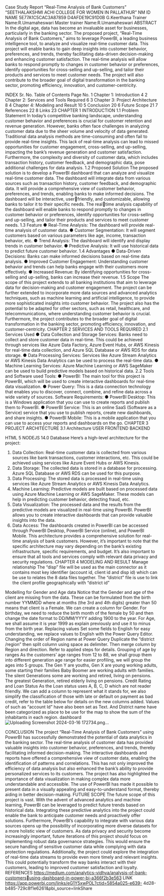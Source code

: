 
Case Study Report
“Real-Time Analysis of Bank 
Customers”
“SEETHALAKSHMI ACHI COLLEGE FOR WOMEN IN 
PALLATHUR”
NM ID NAME
5E77A1C5CAC3A87859
D4AFDE19C91D0B
G.Keerthana
Trainer Name:R.Umamaheswari
Master trainer Name:R.Umamaheswari
ABSTRACT
In the digital age, data has become an invaluable asset for 
businesses, particularly in the banking sector. The proposed 
project, “Real-Time Analysis of Bank Customers,” aims to 
leverage PowerBI, a leading business intelligence tool, to analyze 
and visualize real-time customer data. This project will enable 
banks to gain deep insights into customer behavior, preferences, 
and trends, thereby facilitating data-driven decision-making and 
enhancing customer satisfaction. The real-time analysis will 
allow banks to respond promptly to changes in customer 
behavior or preferences, identify opportunities for cross-selling 
and up-selling, and tailor their products and services to meet 
customer needs. The project will also contribute to the broader 
goal of digital transformation in the banking sector, promoting 
efficiency, innovation, and customer-centricity.
 
 
 INDEX
Sr. No. Table of Contents Page No.
1 Chapter 1: Introduction 4
2 Chapter 2: Services and Tools Required 6
3 Chapter 3: Project Architecture 8
4 Chapter 4: Modeling and Result 10
5 Conclusion 20
6 Future Scope 21
7 References 22
8 Links 23
CHAPTER 1
INTRODUCTION
1.1 Problem Statement
In today’s competitive banking landscape, understanding customer behavior and 
preferences is crucial for customer retention and revenue generation. However, banks 
often face challenges in analyzing customer data due to the sheer volume and velocity 
of data generated. Traditional data analysis methods are time-consuming and often 
fail to provide real-time insights. This lack of real-time analysis can lead to missed 
opportunities for customer engagement, cross-selling, and up-selling, impacting the 
bank’s revenue generation and customer satisfaction. Furthermore, the complexity 
and diversity of customer data, which includes transaction history, customer 
feedback, and demographic data, pose additional challenges for data analysis.
1.2 Proposed Solution
The proposed solution is to develop a PowerBI dashboard that can analyze and 
visualize real-time customer data. The dashboard will integrate data from various 
sources such as transaction history, customer feedback, and demographic data. It will 
provide a comprehensive view of customer behavior, preferences, and trends, 
enabling banks to make informed decisions. The dashboard will be interactive, userfriendly, and customizable, allowing banks to tailor it to their specific needs. The realtime analysis capability of the dashboard will enable banks to respond promptly to 
changes in customer behavior or preferences, identify opportunities for cross-selling 
and up-selling, and tailor their products and services to meet customer needs.
1.3 Feature
● Real-Time Analysis: The dashboard will provide real-time analysis of customer data.
● Customer Segmentation: It will segment customers based on various parameters 
like age, income, transaction behavior, etc.
● Trend Analysis: The dashboard will identify and display trends in customer behavior.
● Predictive Analysis: It will use historical data to predict future customer behavior.
1.4 Advantages
● Data-Driven Decisions: Banks can make informed decisions based on real-time data 
analysis.
● Improved Customer Engagement: Understanding customer behavior and trends can 
help banks engage with their customers more effectively.
● Increased Revenue: By identifying opportunities for cross-selling and up-selling, 
banks can increase their revenue.
1.5 Scope
The scope of this project extends to all banking institutions that aim to leverage data 
for decision-making and customer engagement. The project can be further extended 
to incorporate more data sources and advanced analytics techniques, such as 
machine learning and artificial intelligence, to provide more sophisticated insights 
into customer behavior. The project also has the potential to be adapted for other 
sectors, such as retail, healthcare, and telecommunications, where understanding 
customer behavior is crucial. Furthermore, the project contributes to the broader 
goal of digital transformation in the banking sector, promoting efficiency, innovation, 
and customer-centricity.
CHAPTER 2
SERVICES AND TOOLS REQUIRED
2.1 Services Used
● Data Collection and Storage Services: Banks need to collect and store 
customer data in real-time. This could be achieved through services like Azure 
Data Factory, Azure Event Hubs, or AWS Kinesis for real-time data collection, 
and Azure SQL Database or AWS RDS for data storage.
● Data Processing Services: Services like Azure Stream Analytics or AWS 
Kinesis Data Analytics can be used to process the real-time data.
● Machine Learning Services: Azure Machine Learning or AWS SageMaker can 
be used to build predictive models based on historical data.
2.2 Tools and Software used
Tools:
● PowerBI: The main tool for this project is PowerBI, which will be used to 
create interactive dashboards for real-time data visualization.
● Power Query: This is a data connection technology that enables you to 
discover, connect, combine, and refine data across a wide variety of sources.
Software Requirements:
● PowerBI Desktop: This is a Windows application that you can use to create 
reports and publish them to PowerBI.
● PowerBI Service: This is an online SaaS (Software as a Service) service that 
you use to publish reports, create new dashboards, and share insights.
● PowerBI Mobile: This is a mobile application that you can use to access your 
reports and dashboards on the go.
CHAPTER 3 
PROJECT ARCHITECTURE
3.1 Architecture
 USER FRONTEND BACKEND
 
HTML 5 NODEJS 
14.0
Database
Here’s a high-level architecture for the project:
1. Data Collection: Real-time customer data is collected from various sources 
like bank transactions, customer interactions, etc. This could be achieved 
using services like Azure Event Hubs or AWS Kinesis.
2. Data Storage: The collected data is stored in a database for processing. Azure 
SQL Database or AWS RDS can be used for this purpose.
3. Data Processing: The stored data is processed in real-time using services like 
Azure Stream Analytics or AWS Kinesis Data Analytics.
4. Machine Learning: Predictive models are built based on processed data using 
Azure Machine Learning or AWS SageMaker. These models can help in 
predicting customer behavior, detecting fraud, etc.
5. Data Visualization: The processed data and the results from the predictive 
models are visualized in real-time using PowerBI. PowerBI allows you to 
create interactive dashboards that can provide valuable insights into the data.
6. Data Access: The dashboards created in PowerBI can be accessed through 
PowerBI Desktop, PowerBI Service (online), and PowerBI Mobile.
This architecture provides a comprehensive solution for real-time analysis of bank 
customers. However, it’s important to note that the specific architecture may vary 
depending on the bank’s existing infrastructure, specific requirements, and budget. 
It’s also important to ensure that all tools and services comply with relevant data 
privacy and security regulations.
CHAPTER 4
MODELING AND RESULT
Manage relationship
The “disp” file will be used as the main connector as it contains most key 
identifier (account id, client id and disp id) which can be use to relates the 8 
data files together. The “district” file is use to link the client profile geographically 
with “district id”

Modelling for Gender and Age data
Notice that the Gender and age of the client are missing from the data. These 
can be formulated from the birth number YYMMDD where at months (the 3rd 
and 4th digits) greater than 50 means that client is a Female. We can create a 
column for Gender.
For birthday, we need to reduce the birth month of the female by 50 and then 
change the date format to DD/MM/YYYY adding 1900 to the year.
For Age, we shall assume it is year 1999 as explain previously and use it to 
minus from the birth year.
Replacing values
Set some fields to English for easy understanding, we replace values to English 
with the Power Query Editor.
Changing the order of Region name at Power Query
Duplicate the “district /region” then split column using space as delimiter.
Then merge column by Region and direction. Refer to applied steps for details.
Grouping of age by ranges
As the customers’ age ranges from 12 to 88, we shall group them into different 
generation age range for easier profiling, we will group the ages into 5 groups.
The Gen Y are youths,
Gen X are young working adults, some starting their families
Baby Boomer are working adults with families.
The silent Generations some are working and retired, living on pensions.
The greatest Generation, retired elderly living on pensions.
Credit Rating and Loan Status
As the Loan status uses A, B, C, D which are not reader friendly. We can add 
a column to represent what it stands for, we also simplify the classification of 
those with late or default on payment as bad credit, refer to the table below for 
details on the new columns added.
Values of such as “account Id” have also been set as Text.
And District name have been categorized as place to be use for the map to 
show the sum of the inhabitants in each region.
dashboard
![Uploading Screenshot 2024-03-16 172734.png…]()




CONCLUSION
The project “Real-Time Analysis of Bank Customers” using 
PowerBI has successfully demonstrated the potential of data 
analytics in the banking sector. The real-time analysis of 
customer data has provided valuable insights into customer 
behavior, preferences, and trends, thereby facilitating informed 
decision-making. The interactive dashboards and reports have 
offered a comprehensive view of customer data, enabling the 
identification of patterns and correlations. This has not only 
improved the efficiency of data analysis but also enhanced the 
bank’s ability to provide personalized services to its customers. 
The project has also highlighted the importance of data 
visualization in making complex data more understandable and 
accessible. The use of PowerBI has made it possible to present 
data in a visually appealing and easy-to-understand format, 
thereby aiding in better decision-making.
FUTURE SCOPE
The future scope of this project is vast. With the advent of 
advanced analytics and machine learning, PowerBI can be 
leveraged to predict future trends based on historical data. 
Integrating these predictive analytics into the project could 
enable the bank to anticipate customer needs and proactively 
offer solutions. Furthermore, PowerBI’s capability to integrate 
with various data sources opens up the possibility of 
incorporating more diverse datasets for a more holistic view of 
customers. As data privacy and security become increasingly 
important, future iterations of this project should focus on 
implementing robust data governance strategies. This would 
ensure the secure handling of sensitive customer data while 
complying with data protection regulations. Additionally, the 
project could explore the integration of real-time data streams to 
provide even more timely and relevant insights. This could 
potentially transform the way banks interact with their 
customers, leading to improved customer satisfaction and 
loyalty.
REFERENCES
https://medium.com/analytics-vidhya/analysis-of-bank-customersusing-dashboard-in-power-bi-a366f2b3e563
LINK
https://app.powerbi.com/links/eG1Y5xwPOL?ctid=5854a025-e639-
4d28-b485-729c8f1e6261&pbi_source=linkShare

